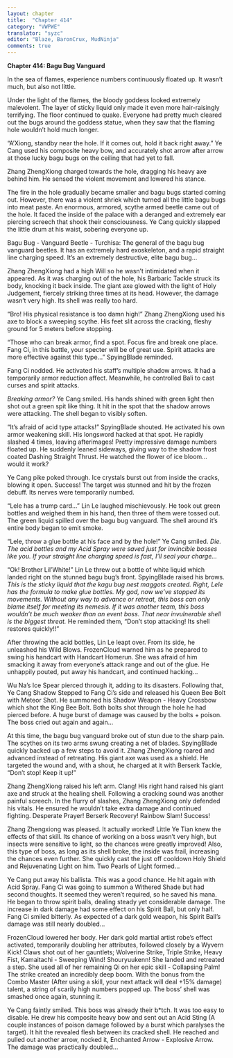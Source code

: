 ```yaml
---
layout: chapter
title:  "Chapter 414"
category: "VWPWE"
translator: "syzc"
editor: "Blaze, BaronCrux, MudNinja"
comments: true
---
```


**Chapter 414: Bagu Bug Vanguard**

In the sea of flames, experience numbers continuously floated up. It wasn’t much, but also not little.

Under the light of the flames, the bloody goddess looked extremely malevolent. The layer of sticky liquid only made it even more hair-raisingly terrifying. The floor continued to quake. Everyone had pretty much cleared out the bugs around the goddess statue, when they saw that the flaming hole wouldn’t hold much longer.

“A’Xiong, standby near the hole. If it comes out, hold it back right away.” Ye Cang used his composite heavy bow, and accurately shot arrow after arrow at those lucky bagu bugs on the ceiling that had yet to fall.

Zhang ZhengXiong charged towards the hole, dragging his heavy axe behind him. He sensed the violent movement and lowered his stance.

The fire in the hole gradually became smaller and bagu bugs started coming out. However, there was a violent shriek which turned all the little bagu bugs into meat paste. An enormous, armored, scythe armed beetle came out of the hole. It faced the inside of the palace with a deranged and extremely ear piercing screech that shook their consciousness. Ye Cang quickly slapped the little drum at his waist, sobering everyone up.

Bagu Bug - Vanguard Beetle - Turchisa: The general of the bagu bug vanguard beetles. It has an extremely hard exoskeleton, and a rapid straight line charging speed. It’s an extremely destructive, elite bagu bug...

Zhang ZhengXiong had a high Will so he wasn’t intimidated when it appeared. As it was charging out of the hole, his Barbaric Tackle struck its body, knocking it back inside. The giant axe glowed with the light of Holy Judgement, fiercely striking three times at its head. However, the damage wasn’t very high. Its shell was really too hard.

“Bro! His physical resistance is too damn high!” Zhang ZhengXiong used his axe to block a sweeping scythe. His feet slit across the cracking, fleshy ground for 5 meters before stopping.

“Those who can break armor, find a spot. Focus fire and break one place. Fang Ci, in this battle, your specter will be of great use. Spirit attacks are more effective against this type...” SpyingBlade reminded.

Fang Ci nodded. He activated his staff’s multiple shadow arrows. It had a temporarily armor reduction affect. Meanwhile, he controlled Bali to cast curses and spirit attacks.

*Breaking armor?* Ye Cang smiled. His hands shined with green light then shot out a green spit like thing. It hit in the spot that the shadow arrows were attacking. The shell began to visibly soften.

“It’s afraid of acid type attacks!” SpyingBlade shouted. He activated his own armor weakening skill. His longsword hacked at that spot. He rapidly slashed 4 times, leaving afterimages! Pretty impressive damage numbers floated up. He suddenly leaned sideways, giving way to the shadow frost coated Dashing Straight Thrust. He watched the flower of ice bloom… would it work?

Ye Cang pike poked through. Ice crystals burst out from inside the cracks, blowing it open. Success! The target was stunned and hit by the frozen debuff. Its nerves were temporarily numbed.

“Lele has a trump card...” Lin Le laughed mischievously. He took out green bottles and weighed them in his hand, then three of them were tossed out. The green liquid spilled over the bagu bug vanguard. The shell around it’s entire body began to emit smoke.

“Lele, throw a glue bottle at his face and by the hole!” Ye Cang smiled. *Die. The acid bottles and my Acid Spray were saved just for invincible bosses like you. If your straight line charging speed is fast, I’ll seal your charge...*

“Ok! Brother Lil’White!” Lin Le threw out a bottle of white liquid which landed right on the stunned bagu bug’s front. SpyingBlade raised his brows. *This is the sticky liquid that the kagu bug nest maggots created. Right, Lele has the formula to make glue bottles. My god, now we’ve stopped its movements. Without any way to advance or retreat, this boss can only blame itself for meeting its nemesis. If it was another team, this boss wouldn’t be much weaker than an event boss. That near invulnerable shell is the biggest threat.* He reminded them, “Don’t stop attacking! Its shell restores quickly!!”

After throwing the acid bottles, Lin Le leapt over. From its side, he unleashed his Wild Blows. FrozenCloud warned him as he prepared to swing his handcart with Handcart Homerun. She was afraid of him smacking it away from everyone’s attack range and out of the glue. He unhappily pouted, put away his handcart, and continued hacking...

Wu Na’s Ice Spear pierced through it, adding to its disasters. Following that, Ye Cang Shadow Stepped to Fang Ci’s side and released his Queen Bee Bolt with Meteor Shot. He summoned his Shadow Weapon - Heavy Crossbow which shot the King Bee Bolt. Both bolts shot through the hole he had pierced before. A huge burst of damage was caused by the bolts + poison. The boss cried out again and again...

At this time, the bagu bug vanguard broke out of stun due to the sharp pain. The scythes on its two arms swung creating a net of blades. SpyingBlade quickly backed up a few steps to avoid it. Zhang ZhengXiong roared and advanced instead of retreating. His giant axe was used as a shield. He targeted the wound and, with a shout, he charged at it with Berserk Tackle, “Don’t stop! Keep it up!” 

Zhang ZhengXiong raised his left arm. Clang! His right hand raised his giant axe and struck at the healing shell. Following a cracking sound was another painful screech. In the flurry of slashes, Zhang ZhengXiong only defended his vitals. He ensured he wouldn’t take extra damage and continued fighting. Desperate Prayer! Berserk Recovery! Rainbow Slam! Success!

Zhang Zhengxiong was pleased. It actually worked! Little Ye Tian knew the effects of that skill. Its chance of working on a boss wasn’t very high, but insects were sensitive to light, so the chances were greatly improved! Also, this type of boss, as long as its shell broke, the inside was frail, increasing the chances even further. She quickly cast the just off cooldown Holy Shield and Rejuvenating Light on him. Two Pearls of Light formed...

Ye Cang put away his ballista. This was a good chance. He hit again with Acid Spray. Fang Ci was going to summon a Withered Shade but had second thoughts. It seemed they weren’t required, so he saved his mana. He began to throw spirit balls, dealing steady yet considerable damage. The increase in dark damage had some effect on his Spirit Ball, but only half. Fang Ci smiled bitterly. As expected of a dark gold weapon, his Spirit Ball’s damage was still nearly doubled...

FrozenCloud lowered her body. Her dark gold martial artist robe’s effect activated, temporarily doubling her attributes, followed closely by a Wyvern Kick! Claws shot out of her gauntlets; Wolverine Strike, Triple Strike, Heavy Fist, Kamaitachi - Sweeping Wind! Shouryuukenn! She landed and retreated a step. She used all of her remaining Qi on her epic skill - Collapsing Palm! The strike created an incredibly deep boom. With the bonus from the Combo Master (After using a skill, your next attack will deal +15% damage) talent, a string of scarily high numbers popped up. The boss’ shell was smashed once again, stunning it.

Ye Cang faintly smiled. This boss was already their b\*tch. It was too easy to disable. He drew his composite heavy bow and sent out an Acid Sting (A couple instances of poison damage followed by a burst which paralyses the target). It hit the revealed flesh between its cracked shell. He reached and pulled out another arrow, nocked it, Enchanted Arrow - Explosive Arrow. The damage was practically doubled...
